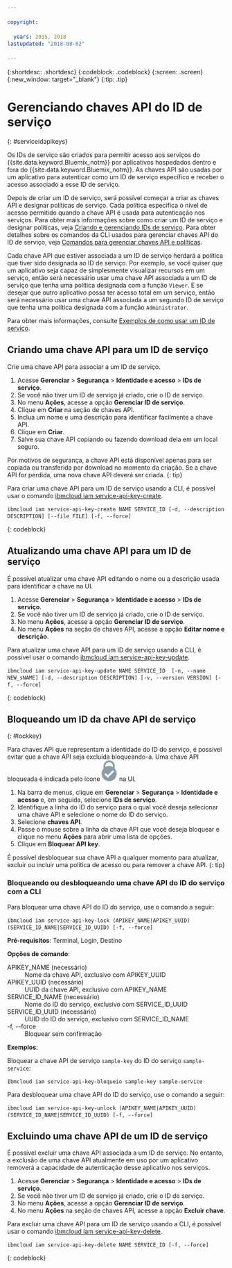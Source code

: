 ```yaml
---

copyright:

  years: 2015, 2018
lastupdated: "2018-08-02"

---
```


{:shortdesc: .shortdesc}
{:codeblock: .codeblock}
{:screen: .screen}
{:new_window: target="_blank"}
{:tip: .tip}


# Gerenciando chaves API do ID de serviço
{: #serviceidapikeys}

Os IDs de serviço são criados para permitir acesso aos serviços do {{site.data.keyword.Bluemix_notm}} por aplicativos hospedados dentro e fora do {{site.data.keyword.Bluemix_notm}}. As chaves API são usadas por um aplicativo para autenticar como um ID de serviço específico e receber o acesso associado a esse ID de serviço.

Depois de criar um ID de serviço, será possível começar a criar as chaves API e designar políticas de serviço. Cada política especifica o nível de acesso permitido quando a chave API é usada para autenticação nos serviços. Para obter mais informações sobre como criar um ID de serviço e designar políticas, veja [Criando e gerenciando IDs de serviço](/docs/iam/serviceid.html#serviceids). Para obter detalhes sobre os comandos da CLI usados para gerenciar chaves API do ID de serviço, veja [Comandos para gerenciar chaves API e políticas](/docs/cli/reference/ibmcloud/cli_api_policy.html#ibmcloud_commands_iam).

Cada chave API que estiver associada a um ID de serviço herdará a política que tiver sido designada ao ID de serviço. Por exemplo, se você quiser que um aplicativo seja capaz de simplesmente visualizar recursos em um serviço, então será necessário usar uma chave API associada a um ID de serviço que tenha uma política designada com a função `Viewer`. E se desejar que outro aplicativo possa ter acesso total em um serviço, então será necessário usar uma chave API associada a um segundo ID de serviço que tenha uma política designada com a função `Administrator`.

Para obter mais informações, consulte
[Exemplos de como usar um ID de serviço](/docs/iam/serviceid.html#examples-of-how-to-use-a-service-id).

## Criando uma chave API para um ID de serviço

Crie uma chave API para associar a um ID de serviço.

1. Acesse **Gerenciar** &gt; **Segurança** &gt; **Identidade e acesso** &gt; **IDs de serviço**.
2. Se você não tiver um ID de serviço já criado, crie o ID de serviço.
3. No menu **Ações**, acesse a opção **Gerenciar ID de serviço**.
4. Clique em **Criar** na seção de chaves API.
5. Inclua um nome e uma descrição para identificar facilmente a chave API.
6. Clique em **Criar**.
7. Salve sua chave API copiando ou fazendo download dela em um local seguro.

Por motivos de segurança, a chave API está disponível apenas para ser copiada ou transferida por download no momento da criação. Se a chave API for perdida, uma nova chave API deverá ser criada.
{: tip}

Para criar uma chave API para um ID de serviço usando a CLI, é possível usar o comando [ibmcloud iam service-api-key-create](/docs/cli/reference/ibmcloud/cli_api_policy.html#ibmcloud_iam_api_key_create).
```
ibmcloud iam service-api-key-create NAME SERVICE_ID [-d, --description DESCRIPTION] [--file FILE] [-f, --force]
```
{: codeblock}

## Atualizando uma chave API para um ID de serviço

É possível atualizar uma chave API editando o nome ou a descrição usada para identificar a chave na UI.

1. Acesse **Gerenciar** &gt; **Segurança** &gt; **Identidade e acesso** &gt; **IDs de serviço**.
2. Se você não tiver um ID de serviço já criado, crie o ID de serviço.
3. No menu **Ações**, acesse a opção **Gerenciar ID de serviço**.
4. No menu **Ações** na seção de chaves API, acesse a opção **Editar nome e descrição**.

Para atualizar uma chave API para um ID de serviço usando a CLI, é possível usar o comando [ibmcloud iam service-api-key-update](/docs/cli/reference/ibmcloud/cli_api_policy.html#ibmcloud_iam_api_key_update).
```
ibmcloud iam service-api-key-update NAME SERVICE_ID  [-n, --name NEW_sNAME] [-d, --description DESCRIPTION] [-v, --version VERSION] [-f, --force]
```
{: codeblock}

## Bloqueando um ID da chave API de serviço
{: #lockkey}

Para chaves API que representam a identidade do ID do serviço, é possível evitar que a chave API seja excluída bloqueando-a. Uma chave API bloqueada é indicada pelo ícone ![Ícone Bloqueado](images/locked.svg "Bloqueado") na UI.

1. Na barra de menus, clique em **Gerenciar** &gt; **Segurança** &gt; **Identidade e acesso** e, em seguida, selecione **IDs de serviço**.
2. Identifique a linha do ID do serviço para o qual você deseja selecionar uma chave API e selecione o nome do ID do serviço.
3. Selecione **chaves API**.
4. Passe o mouse sobre a linha da chave API que você deseja bloquear e clique no menu **Ações** para abrir uma lista de opções.
5. Clique em **Bloquear API key**.

É possível desbloquear sua chave API a qualquer momento para atualizar, excluir ou incluir uma política de acesso ou para remover a chave API.
{: tip}

### Bloqueando ou desbloqueando uma chave API do ID do serviço com a CLI

Para bloquear uma chave API do ID do serviço, use o comando a seguir:

```
ibmcloud iam service-api-key-lock (APIKEY_NAME|APIKEY_UUID) (SERVICE_ID_NAME|SERVICE_ID_UUID) [-f, --force]
```

<strong>Pré-requisitos</strong>: Terminal, Login, Destino

<strong>Opções de comando</strong>:
<dl>
  <dt>APIKEY_NAME (necessário)</dt>
  <dd>Nome da chave API, exclusivo com APIKEY_UUID</dd>
  <dt>APIKEY_UUID (necessário)</dt>
  <dd>UUID da chave API, exclusivo com APIKEY_NAME</dd>
  <dt>SERVICE_ID_NAME (necessário)</dt>
  <dd>Nome do ID do serviço, exclusivo com SERVICE_ID_UUID</dd>
  <dt>SERVICE_ID_UUID (necessário)</dt>
  <dd>UUID do ID do serviço, exclusivo com SERVICE_ID_NAME</dd>
  <dt>-f, --force</dt>
  <dd>Bloquear sem confirmação</dd>
</dl>

<strong>Exemplos</strong>:

Bloquear a chave API de serviço `sample-key` do ID do serviço `sample-service`:

```
Ibmcloud iam service-api-key-bloqueio sample-key sample-service
```

Para desbloquear uma chave API do ID do serviço, use o comando a seguir:

```
ibmcloud iam service-api-key-unlock (APIKEY_NAME|APIKEY_UUID) (SERVICE_ID_NAME|SERVICE_ID_UUID) [-f, --force]
```


## Excluindo uma chave API de um ID de serviço

É possível excluir uma chave API associada a um ID de serviço. No entanto, a exclusão de uma chave API atualmente em uso por um aplicativo removerá a capacidade de autenticação desse aplicativo nos serviços.

1. Acesse **Gerenciar** &gt; **Segurança** &gt; **Identidade e acesso** &gt; **IDs de serviço**.
2. Se você não tiver um ID de serviço já criado, crie o ID de serviço.
3. No menu **Ações**, acesse a opção **Gerenciar ID de serviço**.
4. No menu **Ações** na seção de chaves API, acesse a opção **Excluir chave**.

Para excluir uma chave API para um ID de serviço usando a CLI, é possível usar o comando [ibmcloud iam service-api-key-delete](/docs/cli/reference/ibmcloud/cli_api_policy.html#ibmcloud_iam_api_key_delete).
```
ibmcloud iam service-api-key-delete NAME SERVICE_ID [-f, --force]
```
{: codeblock}
